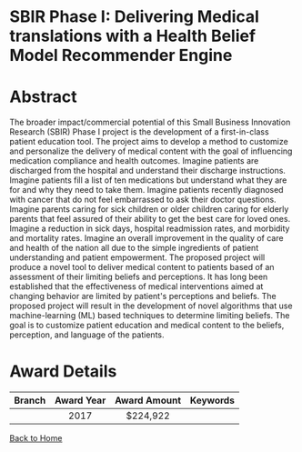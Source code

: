 
SBIR Phase I: Delivering Medical translations with a Health Belief Model Recommender Engine
===========================================================================================

# Abstract


The broader impact/commercial potential of this Small Business Innovation Research (SBIR) Phase I project is the development of a first-in-class patient education tool. The project aims to develop a method to customize and personalize the delivery of medical content with the goal of influencing medication compliance and health outcomes. Imagine patients are discharged from the hospital and understand their discharge instructions. Imagine patients fill a list of ten medications but understand what they are for and why they need to take them. Imagine patients recently diagnosed with cancer that do not feel embarrassed to ask their doctor questions. Imagine parents caring for sick children or older children caring for elderly parents that feel assured of their ability to get the best care for loved ones. Imagine a reduction in sick days, hospital readmission rates, and morbidity and mortality rates. Imagine an overall improvement in the quality of care and health of the nation all due to the simple ingredients of patient understanding and patient empowerment. The proposed project will produce a novel tool to deliver medical content to patients based of an assessment of their limiting beliefs and perceptions. It has long been established that the effectiveness of medical interventions aimed at changing behavior are limited by patient's perceptions and beliefs. The proposed project will result in the development of novel algorithms that use machine-learning (ML) based techniques to determine limiting beliefs. The goal is to customize patient education and medical content to the beliefs, perception, and language of the patients.  

# Award Details

|Branch|Award Year|Award Amount|Keywords|
| :---: | :---: | :---: | :---: |
||2017|$224,922||
  
  


[Back to Home](https://github.com/chrischow/dod_sbir_awards#270)